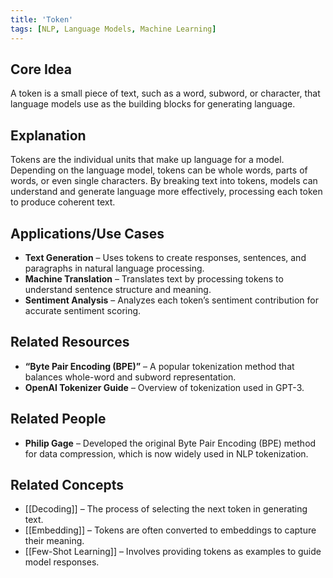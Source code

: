 ```yaml
---
title: 'Token'
tags: [NLP, Language Models, Machine Learning]
---
```

## Core Idea
A token is a small piece of text, such as a word, subword, or character, that language models use as the building blocks for generating language.

## Explanation
Tokens are the individual units that make up language for a model. Depending on the language model, tokens can be whole words, parts of words, or even single characters. By breaking text into tokens, models can understand and generate language more effectively, processing each token to produce coherent text.

## Applications/Use Cases
- **Text Generation** – Uses tokens to create responses, sentences, and paragraphs in natural language processing.
- **Machine Translation** – Translates text by processing tokens to understand sentence structure and meaning.
- **Sentiment Analysis** – Analyzes each token’s sentiment contribution for accurate sentiment scoring.

## Related Resources
- **“Byte Pair Encoding (BPE)”** – A popular tokenization method that balances whole-word and subword representation.
- **OpenAI Tokenizer Guide** – Overview of tokenization used in GPT-3.

## Related People
- **Philip Gage** – Developed the original Byte Pair Encoding (BPE) method for data compression, which is now widely used in NLP tokenization.

## Related Concepts
- [[Decoding]] – The process of selecting the next token in generating text.
- [[Embedding]] – Tokens are often converted to embeddings to capture their meaning.
- [[Few-Shot Learning]] – Involves providing tokens as examples to guide model responses.